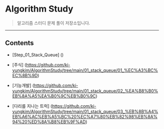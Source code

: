 # Algorithm Study
  > 알고리즘 스터디 문제 풀이 저장소입니다.

***    

## Contents

* [Step_01_Stack_Queue] ()


* [주식] (https://github.com/ki-yungkim/AlgorithmStudy/tree/main/01_stack_queue/01_%EC%A3%BC%EC%8B%9D)
* [기능개발] (https://github.com/ki-yungkim/AlgorithmStudy/tree/main/01_stack_queue/02_%EA%B8%B0%EB%8A%A5%EA%B0%9C%EB%B0%9C)
* [다리를 지나는 트럭] (https://github.com/ki-yungkim/AlgorithmStudy/tree/main/01_stack_queue/03_%EB%8B%A4%EB%A6%AC%EB%A5%BC%20%EC%A7%80%EB%82%98%EB%8A%94%20%ED%8A%B8%EB%9F%AD)